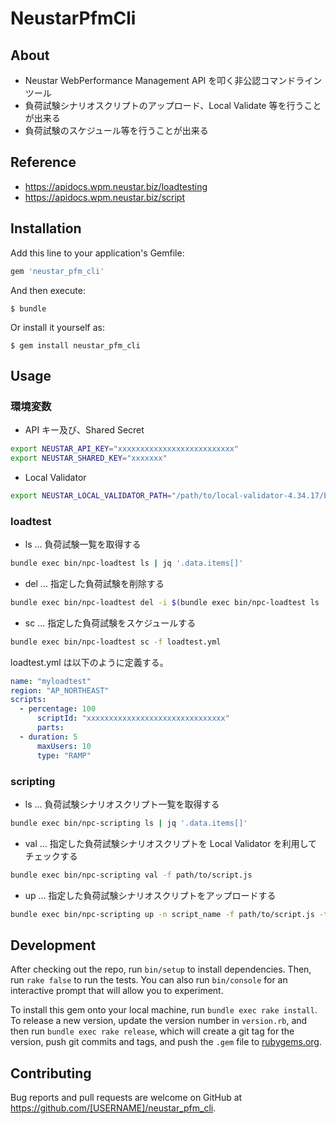 # NeustarPfmCli

## About

- Neustar WebPerformance Management API を叩く非公認コマンドラインツール
- 負荷試験シナリオスクリプトのアップロード、Local Validate 等を行うことが出来る
- 負荷試験のスケジュール等を行うことが出来る

## Reference

- https://apidocs.wpm.neustar.biz/loadtesting
- https://apidocs.wpm.neustar.biz/script

## Installation

Add this line to your application's Gemfile:

```ruby
gem 'neustar_pfm_cli'
```

And then execute:

    $ bundle

Or install it yourself as:

    $ gem install neustar_pfm_cli

## Usage

### 環境変数

- API キー及び、Shared Secret

```sh
export NEUSTAR_API_KEY="xxxxxxxxxxxxxxxxxxxxxxxxxx"
export NEUSTAR_SHARED_KEY="xxxxxxx"
```

- Local Validator

```sh
export NEUSTAR_LOCAL_VALIDATOR_PATH="/path/to/local-validator-4.34.17/bin/validator"
```

### loadtest

- ls ... 負荷試験一覧を取得する

```sh
bundle exec bin/npc-loadtest ls | jq '.data.items[]'
```

- del ... 指定した負荷試験を削除する

```sh
bundle exec bin/npc-loadtest del -i $(bundle exec bin/npc-loadtest ls | jq '.data.items[].id')
```

- sc ... 指定した負荷試験をスケジュールする

```sh
bundle exec bin/npc-loadtest sc -f loadtest.yml
```

loadtest.yml は以下のように定義する。

```yaml
name: "myloadtest"
region: "AP_NORTHEAST"
scripts:
  - percentage: 100
      scriptId: "xxxxxxxxxxxxxxxxxxxxxxxxxxxxxxx"
      parts:
  - duration: 5
      maxUsers: 10
      type: "RAMP"
```

### scripting

- ls ... 負荷試験シナリオスクリプト一覧を取得する

```sh
bundle exec bin/npc-scripting ls | jq '.data.items[]'
```

- val ... 指定した負荷試験シナリオスクリプトを Local Validator を利用してチェックする

```sh
bundle exec bin/npc-scripting val -f path/to/script.js
```
- up ... 指定した負荷試験シナリオスクリプトをアップロードする

```sh
bundle exec bin/npc-scripting up -n script_name -f path/to/script.js -t tag1,tag2 -d description
```

## Development

After checking out the repo, run `bin/setup` to install dependencies. Then, run `rake false` to run the tests. You can also run `bin/console` for an interactive prompt that will allow you to experiment.

To install this gem onto your local machine, run `bundle exec rake install`. To release a new version, update the version number in `version.rb`, and then run `bundle exec rake release`, which will create a git tag for the version, push git commits and tags, and push the `.gem` file to [rubygems.org](https://rubygems.org).

## Contributing

Bug reports and pull requests are welcome on GitHub at https://github.com/[USERNAME]/neustar_pfm_cli.

